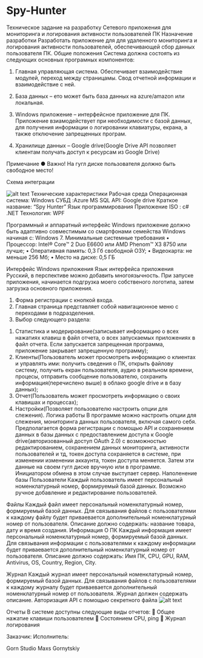 # Spy-Hunter
Техническое задание на разработку Сетевого приложения для мониторинга и логирования активности пользователей ПК
Назначение разработки
	Разработать приложение для для удаленного мониторинга и логирования активности пользователей, обеспечивающей сбор данных пользователя ПК.
Общие положения
Система должна состоять из следующих основных програмных компонентов:
1.	Главная управляющая система. Обеспечивает взаимодействие модулей, переход между страницамы. Свод отчетной информации и взаимодействие с ней. 
2.	База данных – ето может быть база данных на azure/amazon или локальная. 
3.	Windows приложение – интерфейсное приложение для ПК. Приложение взиамодействует при необходимости с базой данных, для получения информации о логировании клавиатуры, екрана, а также отключение запрещенных програм. 

4.	Хранилище данных – Google drive(Google Drive API позволяет клиентам получать доступ к ресурсам из Google Drive)

Примечание
●	Важно! На гугл диске пользователя должно быть свободное место!




Схема интеграции

![alt text](https://i.ibb.co/P1P5khz/1.png)
Технические характеристики
Рабочая среда
Операционная система: Windows
СУБД :Azure MS SQL
API: Google drive
Краткое название: “Spy Hunter”
Язык программирования 
Приложение ISO : c# .NET
Технология: WPF


Программный и аппаратный интерфейс
	Windows приложение должно быть адаптивно совместимым со смартфонами семейства Windows начиная с: Windows 7.
Минимальные системные требования
•	Процессор: Intel® Core™ 2 Duo E6600 или AMD Phenom™ X3 8750 или лучше;
•	Оперативная память: 0,3 Гб свободной ОЗУ;
•	Видеокарта: не меньше 256 Мб;
•	Место на диске: 0,5 ГБ


Интерфейс Windows приложения
	Язык интерфейса приложения Русский, в перспективе можно добавить многоязычность. 
	При запуске приложения, начинается подгрузка моего собственого логотипа, затем загрузка основного приложения. 
1.	Форма регистрации с кнопкой входа.
2.	Главная страница представляет собой навигационное меню с переходами в подразделения.
3.	Выбор следующего раздела:

1)	Статистика и модерирование(записывает информацию
о всех нажатиях клавиш в файл отчета, о всех запускаемых приложениях в файл отчета. Если запускается
запрещенная программа, приложение закрывает запрещенную программу);
2)	Клиенты(Пользователь может просмотреть информацию
о клиентах и управлять ими: получить сведения о ПК, открыть файлову систему, получить екран пользователя, аудио в реальном времени, процесы, отправить сообщение пользователю, сохранить информация(перечислено выше) в облако google drive и в базу данных);
3)	Отчет(Пользователь может просмотреть информацию
о своих клавишах и процессах);
4)	Настройки(Позволяет пользователю настроить опции для слежения).
Логика работы
В программе можно настроить опции для слежения, мониторинга данных пользователя, включая самого себя. Предполагается форма регистрации с помощью API и сохранением данных в базы данных с предоставлением доступа к Google drive(авторизованный доступ OAuth 2.0) с возможностью редактированием, сохранением данных мониторинга, активности пользователей и тд, токен доступа сохраняется в системе, при изменении изменении аккаунта, токен доступа меняется. Затем эти данные на своем гугл диске вручную или в программе. Инициатором обмена в этом случае выступает сервер.
Наполенение базы
Пользователи
Каждый пользователь имеет персональный номенклатурный номер, формируемый базой данных. Возможно ручное добавление и редактирование пользователей.


Файлы
Каждый файл имеет персональный номенклатурный номер, формируемый базой данных. Для связывания файлов с пользователями к каждому файлу будет приваевается дополнительный номенклатурный номер от пользователя. Описание должно содержать: название товара, дату и время создания.
Информация О ПК
Каждый информация имеет персональный номенклатурный номер, формируемый базой данных. Для связывания информации с пользователями к каждому информации будет приваевается дополнительный номенклатурный номер от пользователя. Описание должно содержать: Имя ПК, CPU, GPU, RAM, Antivirus, OS, Country, Region, City.

Журнал
Каждый журнал имеет персональный номенклатурный номер, формируемый базой данных. Для связывания файлов с пользователями к каждому журналу будет приваевается дополнительный номенклатурный номер от пользователя. Журнал должен содержать описание.
Авторизация API с помощью секретного файла
![alt text](https://i.ibb.co/GVYpkRz/Screenshot-1.png)

Отчеты
	В системе доступны следующие виды отчетов:
	Общее нажатие клавиши пользователем
	Состоянием CPU, ping
	Журнал логирования


Заказчик:						Исполнитель:

Gorn Studio						Maxs Gornytskiy

